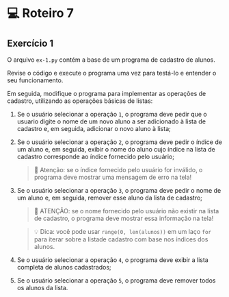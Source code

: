# 💻 Roteiro 7

## Exercício 1

O arquivo `ex-1.py` contém a base de um programa de cadastro de alunos.

Revise o código e execute o programa uma vez para testá-lo e entender o seu funcionamento.

Em seguida, modifique o programa para implementar as operações de cadastro, utilizando as operações básicas de listas:

1. Se o usuário selecionar a operação `1`, o programa deve pedir que o usuario digite o nome de um novo aluno a ser adicionado à lista de cadastro e, em seguida, adicionar o novo aluno à lista;
2. Se o usuário selecionar a operação `2`, o programa deve pedir o índice de um aluno e, em seguida, exibir o nome do aluno cujo índice na lista de cadastro corresponde ao índice fornecido pelo usuário;
    
    > 🚨 Atenção: se o índice fornecido pelo usuário for inválido, o programa deve mostrar uma mensagem de erro na tela!

3. Se o usuário selecionar a operação `3`, o programa deve pedir o nome de um aluno e, em seguida, remover esse aluno da lista de cadastro;

    > 🚨 ATENÇÃO: se o nome fornecido pelo usuário não existir na lista de cadastro, o programa deve mostrar essa informação na tela!

    > 💡 Dica: você pode usar `range(0, len(alunos))` em um laço `for` para iterar sobre a listade cadastro com base nos índices dos alunos.

4. Se o usuário selecionar a operação `4`, o programa deve exibir a lista completa de alunos cadastrados;
5. Se o usuário selecionar a operação `5`, o programa deve remover todos os alunos da lista.
